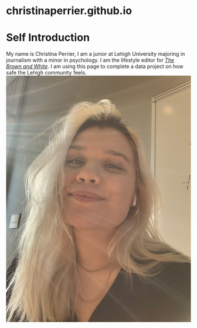 # christinaperrier.github.io
# Self Introduction
My name is Christina Perrier, I am a junior at Lehigh University majoring in journalism with a minor in psychology. I am the lifestyle editor for [_The Brown and White_](https://thebrownandwhite.com/author/csp223/). I am using this page to complete a data project on how safe the Lehigh community feels.
![Profile Image](https://github.com/christinaperrier/christinaperrier.github.io/blob/main/image.jpg?raw=true)

